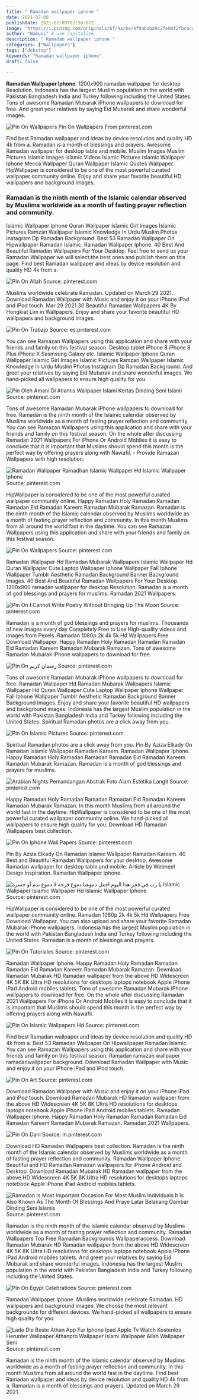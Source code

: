 ```yaml
---
title: " Ramadan wallpaper iphone "
date: 2021-07-08
publishDate: 2021-02-09T02:58:07Z
image: "https://i.pinimg.com/originals/6f/9a/ba/6f9ababa9c2fe98f2fbcaca0f68e52eb.jpg"
author: "Namusi" # use capitalize
description: " Ramadan wallpaper iphone "
categories: ["Wallpapers"]
tags: ["dekstop"]
keywords: "Ramadan wallpaper iphone"
draft: false

---
```



**Ramadan Wallpaper Iphone**. 1200x900 ramadan wallpaper for desktop Resolution. Indonesia has the largest Muslim population in the world with Pakistan Bangladesh India and Turkey following including the United States. Tons of awesome Ramadan Mubarak iPhone wallpapers to download for free. And greet your relatives by saying Eid Mubarak and share wonderful images.

![Pin On Wallpapers](https://i.pinimg.com/originals/dd/d2/09/ddd2094ca0f80c0558f808aa57e33157.jpg "Pin On Wallpapers")
Pin On Wallpapers From pinterest.com


Find best Ramadan wallpaper and ideas by device resolution and quality HD 4k from a. Ramadan is a month of blessings and prayers. Awesome Ramadan wallpaper for desktop table and mobile. Muslim Images Muslim Pictures Islamic Images Islamic Videos Islamic Pictures Islamic Wallpaper Iphone Mecca Wallpaper Quran Wallpaper Islamic Quotes Wallpaper. HipWallpaper is considered to be one of the most powerful curated wallpaper community online. Enjoy and share your favorite beautiful HD wallpapers and background images.

### Ramadan is the ninth month of the Islamic calendar observed by Muslims worldwide as a month of fasting prayer reflection and community.

Islamic Wallpaper Iphone Quran Wallpaper Islamic Girl Images Islamic Pictures Ramzan Wallpaper Islamic Knowledge In Urdu Muslim Photos Instagram Dp Ramadan Background. Best 53 Ramadan Wallpaper On Hipwallpaper Ramadan Islamic. Ramadan Wallpaper Iphone. 40 Best And Beautiful Ramadan Wallpapers For Your Desktop. Feel free to send us your Ramadan Wallpaper we will select the best ones and publish them on this page. Find best Ramadan wallpaper and ideas by device resolution and quality HD 4k from a.


![Pin On Allah](https://i.pinimg.com/originals/ad/cc/13/adcc13242f0084171255cf76e66be3af.jpg "Pin On Allah")
Source: pinterest.com

Muslims worldwide celebrate Ramadan. Updated on March 29 2021. Download Ramadan Wallpaper with Music and enjoy it on your iPhone iPad and iPod touch. Mar 29 2021 30 Beautiful Ramadan Wallpapers 4K By Hongkiat Lim in Wallpapers. Enjoy and share your favorite beautiful HD wallpapers and background images.

![Pin On Trabajo](https://i.pinimg.com/originals/6a/99/27/6a9927889e2f085aca6f8448ff32e9e2.jpg "Pin On Trabajo")
Source: es.pinterest.com

You can see Ramazan Wallpapers using this application and share with your friends and family on this festival season. Desktop tablet iPhone 8 iPhone 8 Plus iPhone X Sasmsung Galaxy etc. Islamic Wallpaper Iphone Quran Wallpaper Islamic Girl Images Islamic Pictures Ramzan Wallpaper Islamic Knowledge In Urdu Muslim Photos Instagram Dp Ramadan Background. And greet your relatives by saying Eid Mubarak and share wonderful images. We hand-picked all wallpapers to ensure high quality for you.

![Pin Oleh Amani Di Atlantis Wallpaper Islami Kertas Dinding Seni Islami](https://i.pinimg.com/736x/13/19/69/13196966be9117d426d22a5cf88141f7.jpg "Pin Oleh Amani Di Atlantis Wallpaper Islami Kertas Dinding Seni Islami")
Source: pinterest.com

Tons of awesome Ramadan Mubarak iPhone wallpapers to download for free. Ramadan is the ninth month of the Islamic calendar observed by Muslims worldwide as a month of fasting prayer reflection and community. You can see Ramazan Wallpapers using this application and share with your friends and family on this festival season. On the whole after discussing Ramadan 2021 Wallpapers For iPhone Or Android Mobiles it is easy to conclude that it is important that Muslims should spend this month is the perfect way by offering prayers along with Nawafil. - Provide Ramazan Wallpapers with high resolution.

![Ramadan Wallpaper Ramadhan Islamic Wallpaper Hd Islamic Wallpaper Iphone](https://i.pinimg.com/564x/2e/11/bb/2e11bbe90cfd89c5c70dace8cec9c35b.jpg "Ramadan Wallpaper Ramadhan Islamic Wallpaper Hd Islamic Wallpaper Iphone")
Source: pinterest.com

HipWallpaper is considered to be one of the most powerful curated wallpaper community online. Happy Ramadan Holy Ramadan Ramadan Ramadan Eid Ramadan Kareem Ramadan Mubarak Ramazan. Ramadan is the ninth month of the Islamic calendar observed by Muslims worldwide as a month of fasting prayer reflection and community. In this month Muslims from all around the world fast in the daytime. You can see Ramazan Wallpapers using this application and share with your friends and family on this festival season.

![Pin On Wallpapers](https://i.pinimg.com/originals/dd/d2/09/ddd2094ca0f80c0558f808aa57e33157.jpg "Pin On Wallpapers")
Source: pinterest.com

Ramadan Wallpaper Hd Ramadan Mubarak Wallpapers Islamic Wallpaper Hd Quran Wallpaper Cute Laptop Wallpaper Iphone Wallpaper Fall Iphone Wallpaper Tumblr Aesthetic Ramadan Background Banner Background Images. 40 Best And Beautiful Ramadan Wallpapers For Your Desktop. 1200x900 ramadan wallpaper for desktop Resolution. Ramadan is a month of god blessings and prayers for muslims. Ramadan 2021 Wallpapers.

![Pin On I Cannot Write Poetry Without Bringing Up The Moon](https://i.pinimg.com/564x/fb/3c/e7/fb3ce797dbc362bdb231b8d428493df9.jpg "Pin On I Cannot Write Poetry Without Bringing Up The Moon")
Source: pinterest.com

Ramadan is a month of god blessings and prayers for muslims. Thousands of new images every day Completely Free to Use High-quality videos and images from Pexels. Ramadan 1080p 2k 4k 5k Hd Wallpapers Free Download Wallpaper. Happy Ramadan Holy Ramadan Ramadan Ramadan Eid Ramadan Kareem Ramadan Mubarak Ramazan. Tons of awesome Ramadan Mubarak iPhone wallpapers to download for free.

![Pin On رمضان كريم](https://i.pinimg.com/originals/1e/3a/b7/1e3ab7259e81ca307e657e94ef4ada26.jpg "Pin On رمضان كريم")
Source: pinterest.com

Tons of awesome Ramadan Mubarak iPhone wallpapers to download for free. Ramadan Wallpaper Hd Ramadan Mubarak Wallpapers Islamic Wallpaper Hd Quran Wallpaper Cute Laptop Wallpaper Iphone Wallpaper Fall Iphone Wallpaper Tumblr Aesthetic Ramadan Background Banner Background Images. Enjoy and share your favorite beautiful HD wallpapers and background images. Indonesia has the largest Muslim population in the world with Pakistan Bangladesh India and Turkey following including the United States. Spiritual Ramadan photos are a click away from you.

![Pin On Islamic Pictures](https://i.pinimg.com/originals/e6/16/0b/e6160bbd3ad4e15543e4959b23cbf0ad.jpg "Pin On Islamic Pictures")
Source: pinterest.com

Spiritual Ramadan photos are a click away from you. Pin By Aziza Elkady On Ramadan Islamic Wallpaper Ramadan Kareem. Ramadan Wallpaper Iphone. Happy Ramadan Holy Ramadan Ramadan Ramadan Eid Ramadan Kareem Ramadan Mubarak Ramazan. Ramadan is a month of god blessings and prayers for muslims.

![Arabian Nights Pemandangan Abstrak Foto Alam Estetika Langit](https://i.pinimg.com/originals/7e/13/6c/7e136c377c5dc09260b50b490ac1f9b1.jpg "Arabian Nights Pemandangan Abstrak Foto Alam Estetika Langit")
Source: pinterest.com

Happy Ramadan Holy Ramadan Ramadan Ramadan Eid Ramadan Kareem Ramadan Mubarak Ramazan. In this month Muslims from all around the world fast in the daytime. HipWallpaper is considered to be one of the most powerful curated wallpaper community online. We hand-picked all wallpapers to ensure high quality for you. Download HD Ramadan Wallpapers best collection.

![Pin On Iphone Wall Papers](https://i.pinimg.com/originals/15/70/ff/1570ffd275f46a46c7e370531b3f0ebe.jpg "Pin On Iphone Wall Papers")
Source: pinterest.com

Pin By Aziza Elkady On Ramadan Islamic Wallpaper Ramadan Kareem. 40 Best and Beautiful Ramadan Wallpapers for your desktop. Awesome Ramadan wallpaper for desktop table and mobile. Article by Webneel Design Inspiration. Ramadan Wallpaper Iphone.

![يا رب في فجر هذا اليوم اجعل دموعنا دموع فرحة لا دموع ندم أو حسرة Islamic Wallpaper Islamic Wallpaper Hd Islamic Wallpaper Iphone](https://i.pinimg.com/originals/9b/62/f1/9b62f1021dba57662a3c123f10b546a0.jpg "يا رب في فجر هذا اليوم اجعل دموعنا دموع فرحة لا دموع ندم أو حسرة Islamic Wallpaper Islamic Wallpaper Hd Islamic Wallpaper Iphone")
Source: pinterest.com

HipWallpaper is considered to be one of the most powerful curated wallpaper community online. Ramadan 1080p 2k 4k 5k Hd Wallpapers Free Download Wallpaper. You can also upload and share your favorite Ramadan Mubarak iPhone wallpapers. Indonesia has the largest Muslim population in the world with Pakistan Bangladesh India and Turkey following including the United States. Ramadan is a month of blessings and prayers.

![Pin On Tutoriales](https://i.pinimg.com/originals/76/a1/0c/76a10cb3b291cbd83e51836607d04615.png "Pin On Tutoriales")
Source: pinterest.com

Ramadan Wallpaper Iphone. Happy Ramadan Holy Ramadan Ramadan Ramadan Eid Ramadan Kareem Ramadan Mubarak Ramazan. Download Ramadan Mubarak HD Ramadan wallpaper from the above HD Widescreen 4K 5K 8K Ultra HD resolutions for desktops laptops notebook Apple iPhone iPad Android mobiles tablets. Tons of awesome Ramadan Mubarak iPhone wallpapers to download for free. On the whole after discussing Ramadan 2021 Wallpapers For iPhone Or Android Mobiles it is easy to conclude that it is important that Muslims should spend this month is the perfect way by offering prayers along with Nawafil.

![Pin On Islamic Wallpapers Hd](https://i.pinimg.com/736x/f0/46/fa/f046fa20cf86be7576e777895bc86747.jpg "Pin On Islamic Wallpapers Hd")
Source: pinterest.com

Find best Ramadan wallpaper and ideas by device resolution and quality HD 4k from a. Best 53 Ramadan Wallpaper On Hipwallpaper Ramadan Islamic. You can see Ramazan Wallpapers using this application and share with your friends and family on this festival season. Ramadan ramazan wallpaper ramadanwallpaper background. Download Ramadan Wallpaper with Music and enjoy it on your iPhone iPad and iPod touch.

![Pin On Art](https://i.pinimg.com/originals/7c/94/de/7c94deae3326111e63a21723dbd8d6f7.jpg "Pin On Art")
Source: pinterest.com

Download Ramadan Wallpaper with Music and enjoy it on your iPhone iPad and iPod touch. Download Ramadan Mubarak HD Ramadan wallpaper from the above HD Widescreen 4K 5K 8K Ultra HD resolutions for desktops laptops notebook Apple iPhone iPad Android mobiles tablets. Ramadan Wallpaper Iphone. Happy Ramadan Holy Ramadan Ramadan Ramadan Eid Ramadan Kareem Ramadan Mubarak Ramazan. Ramadan 2021 Wallpapers.

![Pin On Dani](https://i.pinimg.com/originals/5c/f7/1d/5cf71de6ee3f1e68b41d8065572eed2c.jpg "Pin On Dani")
Source: in.pinterest.com

Download HD Ramadan Wallpapers best collection. Ramadan is the ninth month of the Islamic calendar observed by Muslims worldwide as a month of fasting prayer reflection and community. Ramadan Wallpaper Iphone. Beautiful and HD Ramadan Ramazan wallpapers for iPhone Android and Desktop. Download Ramadan Mubarak HD Ramadan wallpaper from the above HD Widescreen 4K 5K 8K Ultra HD resolutions for desktops laptops notebook Apple iPhone iPad Android mobiles tablets.

![Ramadan Is Most Important Occasion For Most Muslim Individuals It Is Also Known As The Month Of Blessings And Praye Latar Belakang Gambar Dinding Seni Islamis](https://i.pinimg.com/736x/53/87/e9/5387e97c330752fe9e0279e373d143b6.jpg "Ramadan Is Most Important Occasion For Most Muslim Individuals It Is Also Known As The Month Of Blessings And Praye Latar Belakang Gambar Dinding Seni Islamis")
Source: pinterest.com

Ramadan is the ninth month of the Islamic calendar observed by Muslims worldwide as a month of fasting prayer reflection and community. Ramadan Wallpapers Top Free Ramadan Backgrounds Wallpaperaccess. Download Ramadan Mubarak HD Ramadan wallpaper from the above HD Widescreen 4K 5K 8K Ultra HD resolutions for desktops laptops notebook Apple iPhone iPad Android mobiles tablets. And greet your relatives by saying Eid Mubarak and share wonderful images. Indonesia has the largest Muslim population in the world with Pakistan Bangladesh India and Turkey following including the United States.

![Pin On Egypt Celebrations](https://i.pinimg.com/736x/06/ca/59/06ca59a9ecdadbfcd09ece2592a27203.jpg "Pin On Egypt Celebrations")
Source: pinterest.com

Ramadan Wallpaper Iphone. Muslims worldwide celebrate Ramadan. HD wallpapers and background images. We choose the most relevant backgrounds for different devices. We hand-picked all wallpapers to ensure high quality for you.

![Lade Die Beste Athan App Fur Iphone Ipad Apple Tv Watch Kostenlos Herunter Wallpaper Athanpro Wallpaper Islami Wallpaper Allah Wallpaper Seni](https://i.pinimg.com/originals/6f/9a/ba/6f9ababa9c2fe98f2fbcaca0f68e52eb.jpg "Lade Die Beste Athan App Fur Iphone Ipad Apple Tv Watch Kostenlos Herunter Wallpaper Athanpro Wallpaper Islami Wallpaper Allah Wallpaper Seni")
Source: pinterest.com

Ramadan is the ninth month of the Islamic calendar observed by Muslims worldwide as a month of fasting prayer reflection and community. In this month Muslims from all around the world fast in the daytime. Find best Ramadan wallpaper and ideas by device resolution and quality HD 4k from a. Ramadan is a month of blessings and prayers. Updated on March 29 2021.

